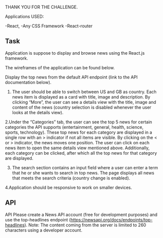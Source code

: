 THANK YOU FOR THE CHALLENGE.

Applications USED:

-React,
-Any CSS Framework
-React-router

## Task
 Application is suppose to display and browse news using the React.js framework. 
 
The wireframes of the application can be found below. 

Display the top news from the default API endpoint (link to the API documentation below). 

1. The user should be able to switch between US and GB as country. Each news item is displayed as a card with title, image and description. 
By clicking “More”, the user can see a details view with the title, image and content of the news (country selection is disabled whenever the user looks at the details view).

2.Under the “Categories” tab, the user can see the top 5 news for certain categories the API supports (entertainment, general, health, science, sports, technology). 
These top news for each category are displayed in a single row with an > indicator if not all items are visible. By clicking on the < or > indicator, the news moves one position. The user can click on each news item to open the same details view mentioned above. Additionally, each category can be clicked, after which all the top news for that category are displayed. 

3. The search section contains an input field where a user can enter a term that he or she wants to search in top news. 
The page displays all news that meets the search criteria (country change is enabled). 

4.Application  should be responsive to work on smaller devices. 

## API
API Please create a News API account (free for development purposes) and use the top-headlines endpoint 
(https://newsapi.org/docs/endpoints/top-headlines). 
Note: The content coming from the server is limited to 260 characters using a developer account. 


